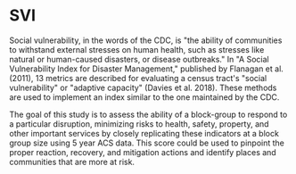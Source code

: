 # SVI
Social vulnerability, in the words of the CDC, is "the ability of communities to withstand external stresses on human health, such as stresses like natural or human-caused disasters, or disease outbreaks." 
In "A Social Vulnerability Index for Disaster Management," published by Flanagan et al. (2011), 13 metrics are described for evaluating a census tract's "social vulnerability" or "adaptive capacity" (Davies et al. 2018).
These methods are used to implement an index similar to the one maintained by the CDC.

The goal of this study is to assess the ability of a block-group to respond to a particular disruption, minimizing risks to health, 
safety, property, and other important services by closely replicating these indicators at a block group size using 5 year ACS data. 
This score could be used to pinpoint the proper reaction, recovery, and mitigation actions and identify places and communities that are more at risk.
